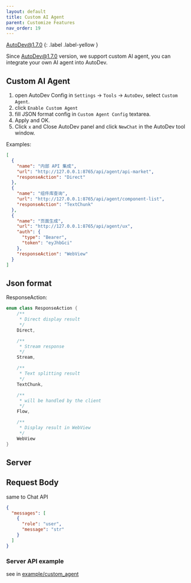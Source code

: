 ```yaml
---
layout: default
title: Custom AI Agent
parent: Customize Features
nav_order: 19
---
```


AutoDev@1.7.0
{: .label .label-yellow }

Since AutoDev@1.7.0 version, we support custom AI agent, you can integrate your own AI agent into AutoDev.

## Custom AI Agent

1. open AutoDev Config in `Settings` -> `Tools` -> `AutoDev`, select `Custom Agent`.
2. click `Enable Custom Agent`
3. fill JSON format config in `Custom Agent Config` textarea.
4. Apply and OK.
5. Click `x` and Close AutoDev panel and click `NewChat` in the AutoDev tool window.

Examples:

```json
[
  {
    "name": "内部 API 集成",
    "url": "http://127.0.0.1:8765/api/agent/api-market",
    "responseAction": "Direct"
  },
  {
    "name": "组件库查询",
    "url": "http://127.0.0.1:8765/api/agent/component-list",
    "responseAction": "TextChunk"
  },
  {
    "name": "页面生成",
    "url": "http://127.0.0.1:8765/api/agent/ux",
    "auth": {
      "type": "Bearer",
      "token": "eyJhbGci"
    },
    "responseAction": "WebView"
  }
]
```

## Json format

ResponseAction:

```kotlin
enum class ResponseAction {
    /**
     * Direct display result
     */
    Direct,

    /**
     * Stream response
     */
    Stream,

    /**
     * Text splitting result
     */
    TextChunk,

    /**
     * will be handled by the client
     */
    Flow,

    /**
     * Display result in WebView
     */
    WebView
}
```

## Server

## Request Body

same to Chat API

```json
{
  "messages": [
    {
      "role": "user",
      "message": "str"
    }
  ]
}
```

### Server API example

see in [example/custom_agent](https://github.com/unit-mesh/auto-dev/tree/master/example/custom_agent)